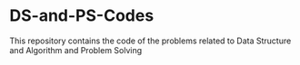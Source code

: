 # DS-and-PS-Codes
This repository contains the code of the problems related to Data Structure and Algorithm and Problem Solving
